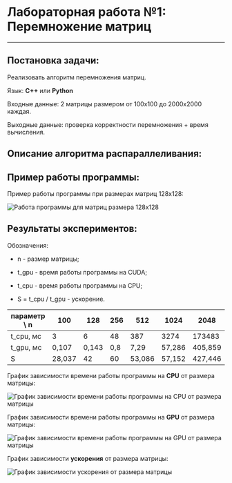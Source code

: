 # Лабораторная работа №1: Перемножение матриц
***

## Постановка задачи:

 Реализовать алгоритм перемножения матриц.
 
Язык: __C++__ или __Python__

Входные данные: 2 матрицы размером от 100х100 до 2000х2000 каждая.

Выходные данные: проверка корректности перемножения + время вычисления.

## Описание алгоритма распараллеливания:


## Пример работы программы:

Пример работы программы при размерах матриц 128x128:

![Работа программы для матриц размера 128x128](/images/work.jpg)


## Результаты экспериментов:

Обозначения:

* n - размер матрицы;

* t_gpu - время работы программы на CUDA;

* t_cpu - время работы программы на CPU;

* S = t_cpu / t_gpu - ускорение.

| параметр \ n | 100    | 128   | 256   | 512    | 1024   | 2048      |
| ------------ | ------ | ----- | ----- | ------ | ------ | --------- |
| t_cpu, мс    |  3     | 6     | 48    | 387    | 3274   | 173483    |
| t_gpu, мс    | 0,107  | 0,143 | 0,8   | 7,29   | 57,286 | 405,859   |
| S            | 28,037 | 42    | 60    | 53,086 | 57,152 | 427,446   |

График зависимости времени работы программы на __CPU__ от размера матрицы:

![График зависимости времени работы программы на CPU от размера матрицы](/images/cpu.jpg)

График зависимости времени работы программы на __GPU__ от размера матрицы:

![График зависимости времени работы программы на GPU от размера матрицы](/images/gpu.jpg)

График зависимости __ускорения__ от размера матрицы:

![График зависимости ускорения от размера матрицы](/images/boost.jpg)
